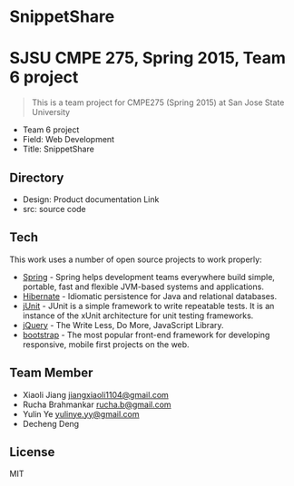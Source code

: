 # SnippetShare
SJSU CMPE 275, Spring 2015, Team 6 project
==============

> This is a team project for CMPE275 (Spring 2015)
> at San Jose State University
 - Team 6 project
 - Field: Web Development
 - Title: SnippetShare

Directory
-----------
 - Design: Product documentation Link
 - src:	source code

Tech
-----------
This work uses a number of open source projects to work properly:

* [Spring] - Spring helps development teams everywhere build simple, portable,  fast and flexible JVM-based systems and applications.
* [Hibernate] -  Idiomatic persistence for Java and relational databases.
* [jUnit] - JUnit is a simple framework to write repeatable tests. It is an instance of the xUnit architecture for unit testing frameworks.
* [jQuery] - The Write Less, Do More, JavaScript Library. 
* [bootstrap] - The most popular front-end framework for developing responsive, mobile first projects on the web.

Team Member
--------------
* Xiaoli Jiang <jiangxiaoli1104@gmail.com>
* Rucha Brahmankar <rucha.b@gmail.com>
* Yulin Ye <yulinye.yy@gmail.com>
* Decheng Deng

License
----

MIT

[Spring]:https://spring.io
[Hibernate]:http://hibernate.org/orm/
[jQuery]:http://jquery.com
[bootstrap]:http://getbootstrap.com/
[jUnit]: http://junit.org/
